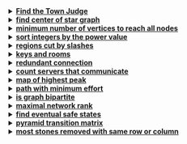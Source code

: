 <details>
  <summary><strong><a href=https://leetcode.com/problems/find-the-town-judge/description/>Find the Town Judge</a></strong></summary>

```cpp
class Solution {
public:
    int findJudge(int n, vector<vector<int>>& trust) {
        vector<int> trustCount(n + 1, 0);
        for (auto& t : trust) {
            trustCount[t[0]]--; 
            trustCount[t[1]]++; 
        }

        for (int i = 1; i <= n; ++i) 
            if (trustCount[i] == n - 1) 
                return i; 

        return -1;
    }
};
```
</details>

<details>
  <summary><strong><a href=https://leetcode.com/problems/find-center-of-star-graph/>find center of star graph</a></strong></summary>

```cpp
class Solution {
public:
    int findCenter(vector<vector<int>>& edges) {
        return (edges[0][0] == edges[1][0] || edges[0][0] == edges[1][1]) ?
                edges[0][0] : edges[0][1];
    }
};
```
</details>

<details>
  <summary><strong><a href=https://leetcode.com/problems/minimum-number-of-vertices-to-reach-all-nodes/>minimum number of vertices to reach all nodes</a></strong></summary>

```cpp
class Solution {
public:
    vector<int> findSmallestSetOfVertices(int n, vector<vector<int>>& edges) {
        vector<bool> hasIncoming(n, false);
        for (const auto& edge : edges) 
            hasIncoming[edge[1]] = true;
        
        vector<int> result;
        for (int i = 0; i < n; ++i) 
            if (!hasIncoming[i]) 
                result.push_back(i);
        
        return result;
    }
};
```
</details>

<details>
  <summary><strong><a href=https://leetcode.com/problems/sort-integers-by-the-power-value/>sort integers by the power value</a></strong></summary>

```cpp
class Solution {
public:
    int getKth(int lo, int hi, int k) {
        auto power = [](int x) {
            int steps = 0;
            while (x != 1) {
                if (x % 2 == 0) 
                    x /= 2;
                else 
                    x = 3 * x + 1;
                
                ++steps;
            }
            return steps;
        };
        
        vector<pair<int, int>> nums;
        for (int i = lo; i <= hi; ++i) 
            nums.emplace_back(power(i), i);
        
        sort(nums.begin(), nums.end());
        return nums[k - 1].second;
    }
};
```
</details>

<details>
  <summary><strong><a href=https://leetcode.com/problems/regions-cut-by-slashes/>regions cut by slashes</a></strong></summary>

```cpp
class Solution {
public:
    int regionsBySlashes(vector<string>& grid) {
        int n = grid.size();
        int size = n * n * 4; 
        vector<int> parent(size);

        for (int i = 0; i < size; ++i) 
            parent[i] = i;

        auto find = [&](int x) {
            while (x != parent[x]) {
                parent[x] = parent[parent[x]]; 
                x = parent[x];
            }
            return x;
        };

        auto unite = [&](int x, int y) {
            int rootX = find(x);
            int rootY = find(y);
            if (rootX != rootY) 
                parent[rootX] = rootY;
        };

        for (int i = 0; i < n; ++i) {
            for (int j = 0; j < n; ++j) {
                int base = (i * n + j) * 4;
                
                if (grid[i][j] == ' ') {
                    unite(base, base + 1);
                    unite(base + 1, base + 2);
                    unite(base + 2, base + 3);
                } else if (grid[i][j] == '/') {
                    unite(base, base + 3);
                    unite(base + 1, base + 2);
                } else if (grid[i][j] == '\\') {
                    unite(base, base + 1);
                    unite(base + 2, base + 3);
                }

                if (i > 0) 
                    unite(base, ((i - 1) * n + j) * 4 + 2);
                
                if (j > 0) 
                    unite(base + 3, (i * n + (j - 1)) * 4 + 1);
            }
        }

        int regions = 0;
        for (int i = 0; i < size; ++i) 
            if (find(i) == i) 
                ++regions;

        return regions;
    }
};
```
</details>

<details>
  <summary><strong><a href=https://leetcode.com/problems/keys-and-rooms/>keys and rooms</a></strong></summary>

```cpp
class Solution {
public:
    bool canVisitAllRooms(vector<vector<int>>& rooms) {
        int n = rooms.size();
        vector<bool> visited(n, false);
        queue<int> q;
        
        visited[0] = true;
        q.push(0);
        
        while (!q.empty()) {
            int room = q.front();
            q.pop();
            
            for (int key : rooms[room]) 
                if (!visited[key]) {
                    visited[key] = true;
                    q.push(key);
                }
        }
        
        for (bool v : visited) 
            if (!v) 
                return false;
        
        return true;
    }
};
```
</details>

<details>
  <summary><strong><a href=https://leetcode.com/problems/redundant-connection/>redundant connection</a></strong></summary>

```cpp
class Solution {
public:
    vector<int> findRedundantConnection(vector<vector<int>>& edges) {
        int n = edges.size();
        vector<int> parent(n + 1);
        
        for (int i = 1; i <= n; ++i) 
            parent[i] = i;

        function<int(int)> find = [&](int node) -> int {  // -> return type
            if (parent[node] != node)
                parent[node] = find(parent[node]); // find calls itself recursively; needs access to the actual array
            return parent[node];
        };

        for (const auto& edge : edges) {
            int u = edge[0], v = edge[1];
            int rootU = find(u), rootV = find(v);
            if (rootU == rootV) 
                return edge; 
            parent[rootU] = rootV; 
        }
        return {};
    }
};
```
</details>

<details>
  <summary><strong><a href=https://leetcode.com/problems/count-servers-that-communicate/>count servers that communicate	</a></strong></summary>

```cpp
class Solution {
public:
    int countServers(vector<vector<int>>& grid) {
        int m = grid.size(), n = grid[0].size();
        vector<int> rowCount(m, 0), colCount(n, 0);
        int totalServers = 0;

        for (int i = 0; i < m; ++i) 
            for (int j = 0; j < n; ++j) 
                if (grid[i][j] == 1) {
                    rowCount[i]++;
                    colCount[j]++;
                    totalServers++;
                }

        int isolatedServers = 0;
        for (int i = 0; i < m; ++i) 
            for (int j = 0; j < n; ++j) 
                if (grid[i][j] == 1 && rowCount[i] == 1 && colCount[j] == 1) 
                    isolatedServers++;

        return totalServers - isolatedServers;
    }
};
```
</details>

<details>
  <summary><strong><a href=https://leetcode.com/problems/map-of-highest-peak/>map of highest peak</a></strong></summary>

```cpp
class Solution {
public:
    vector<vector<int>> highestPeak(vector<vector<int>>& isWater) {
        int m = isWater.size(), n = isWater[0].size();
        vector<vector<int>> height(m, vector<int>(n, -1));
        queue<pair<int, int>> q;

        for (int i = 0; i < m; ++i) 
            for (int j = 0; j < n; ++j) 
                if (isWater[i][j] == 1) {
                    height[i][j] = 0;
                    q.push({i, j});
                }

        vector<pair<int, int>> directions = {{0, 1}, {1, 0}, {0, -1}, {-1, 0}};
        while (!q.empty()) {
            auto [x, y] = q.front();
            q.pop();
            for (auto [dx, dy] : directions) {
                int nx = x + dx, ny = y + dy;
                if (nx >= 0 && nx < m && ny >= 0 && ny < n && height[nx][ny] == -1) {
                    height[nx][ny] = height[x][y] + 1;
                    q.push({nx, ny});
                }
            }
        }
        return height;
    }
};
```
</details>

<details>
  <summary><strong><a href=https://leetcode.com/problems/path-with-minimum-effort/>path with minimum effort</a></strong></summary>

```cpp
class Solution {
public:
    int minimumEffortPath(vector<vector<int>>& heights) {
        int rows = heights.size(), cols = heights[0].size();
        vector<vector<int>> effort(rows, vector<int>(cols, INT_MAX));
        vector<pair<int, int>> directions = {{0, 1}, {1, 0}, {0, -1}, {-1, 0}};
        priority_queue<pair<int, pair<int, int>>, vector<pair<int, pair<int, int>>>, greater<>> pq;

        effort[0][0] = 0;
        pq.push({0, {0, 0}});

        while (!pq.empty()) {
            auto [currEffort, cell] = pq.top();
            pq.pop();

            int x = cell.first, y = cell.second;
            if (x == rows - 1 && y == cols - 1) 
                return currEffort;

            for (auto [dx, dy] : directions) {
                int nx = x + dx, ny = y + dy;
                if (nx >= 0 && nx < rows && ny >= 0 && ny < cols) {
                    int newEffort = max(currEffort, abs(heights[nx][ny] - heights[x][y]));
                    if (newEffort < effort[nx][ny]) {
                        effort[nx][ny] = newEffort;
                        pq.push({newEffort, {nx, ny}});
                    }
                }
            }
        }
        return 0;
    }
};
```
</details>

<details>
  <summary><strong><a href=https://leetcode.com/problems/is-graph-bipartite/>is graph bipartite</a></strong></summary>

```cpp
class Solution {
public:
    bool isBipartite(vector<vector<int>>& graph) {
        int n = graph.size();
        vector<int> color(n, -1);

        for(int i = 0; i < n; i++) {
            if(color[i] == -1) {
                queue<int> q;
                q.push(i);
                color[i] = 0;

                while(!q.empty()) {
                    int node = q.front();
                    q.pop();

                    for(int neighbor: graph[node]) {
                        if(color[neighbor] == -1) {
                            color[neighbor] = 1 - color[node];
                            q.push(neighbor);
                        }
                        else if(color[neighbor] == color[node]) {
                            return false;
                        }
                    }
                }
            }
        }
        return true;
    }
};
```
</details>

<details>
  <summary><strong><a href=https://leetcode.com/problems/maximal-network-rank/>maximal network rank</a></strong></summary>

```cpp
class Solution {
public:
    int maximalNetworkRank(int n, vector<vector<int>>& roads) {
        vector<int> degree(n, 0);
        vector<vector<bool>> connected(n, vector<bool>(n, false));

        for(const auto& road : roads) {
            int u = road[0], v = road[1];
            degree[u] ++;
            degree[v] ++;
            connected[u][v] = connected[v][u] = true;
        }

        int max_rank = 0;
        for(int i = 0; i < n; i++) {
            for(int j = i + 1; j < n; j++) {
                int rank = degree[i] + degree[j] - (connected[i][j] ? 1 : 0);
                max_rank = max(max_rank, rank);
            }
        }
        return max_rank;
    }
};
```
</details>

<details>
  <summary><strong><a href=https://leetcode.com/problems/find-eventual-safe-states/>find eventual safe states</a></strong></summary>

```cpp
class Solution {
public:
    vector<int> eventualSafeNodes(vector<vector<int>>& graph) {
        int n = graph.size();
        vector<int> state(n, 0); 
        vector<int> result;

        function<bool(int)> dfs = [&](int node) {
            if (state[node] > 0) 
                return state[node] == 2;
            
            state[node] = 1; 
            for (int neighbor : graph[node]) {
                if (state[neighbor] == 2) 
                    continue; 
                if (state[neighbor] == 1 || !dfs(neighbor)) 
                    return false; 
            }
            state[node] = 2; 
            return true;
        };

        for (int i = 0; i < n; ++i) {
            if (dfs(i)) 
                result.push_back(i);
        }

        return result;
    }
};
```
</details>

<details>
  <summary><strong><a href=https://leetcode.com/problems/pyramid-transition-matrix/>pyramid transition matrix</a></strong></summary>

```cpp
class Solution {
    unordered_map<string,vector<char> > m;

public:
    bool dfs(string bot,int i,string tem){
        if(bot.size()==1) 
            return true;
        
        if(i==bot.size()-1) {
            string st;
            return dfs(tem,0,st);
        }

        for(auto v:m[bot.substr(i,2)]){
            tem.push_back(v);
            if(dfs(bot,i+1,tem))
                return true;
            
            tem.pop_back();
        }
        return false;
    }
    
    bool pyramidTransition(string bottom, vector<string>& allowed) {
        for(auto a:allowed)
            m[a.substr(0,2)].push_back(a[2]);
        
        string te;
        return dfs(bottom,0,te);
    }
};
```
</details>

<details>
  <summary><strong><a href=https://leetcode.com/problems/most-stones-removed-with-same-row-or-column/>most stones removed with same row or column</a></strong></summary>

```cpp

```
</details>